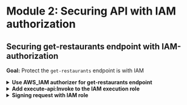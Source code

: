 # Module 2: Securing API with IAM authorization

## Securing get-restaurants endpoint with IAM-authorization

**Goal:** Protect the `get-restaurants` endpoint is with IAM

<details>
<summary><b>Use AWS_IAM authorizer for get-restaurants endpoint</b></summary><p>

1. Modify `serverless.yml` to add `authorizer: aws_iam` to the `get-restaurants` function

```yml
get-restaurants:
  handler: functions/get-restaurants.handler
  events:
    - http:
        path: /restaurants
        method: get
        authorizer: aws_iam
  environment:
    restaurants_table: !Ref RestaurantsTable
```
</p></details>

<details>
<summary><b>Add execute-api:Invoke to the IAM execution role</b></summary><p>

1. Modify `serverless.yml` to update the `provider.iam.role.statements` property

```yml
statements:
  - Effect: Allow
    Action: dynamodb:scan
    Resource: !GetAtt RestaurantsTable.Arn
  - Effect: Allow
    Action: execute-api:Invoke
    Resource: !Sub arn:aws:execute-api:${AWS::Region}:${AWS::AccountId}:${ApiGatewayRestApi}/${sls:stage}/GET/restaurants
```

Once again, we're using the `!Sub` function here. The resource ARN points to the `GET /restaurants` endpoint we added in the last module, and notice that we're also referencing the `AWS::AccountId` pseudo parameter. It returns the id of the AWS account you're deploying the CloudFormation stack to.

**IMPORTANT**: after this step, your `provider` section should look like this:

```yml
provider:
  name: aws
  runtime: nodejs14.x
  iam:
    role:
      statements:
        - Effect: Allow
          Action: dynamodb:scan
          Resource: !GetAtt RestaurantsTable.Arn
        - Effect: Allow
          Action: execute-api:Invoke
          Resource: !Sub arn:aws:execute-api:${AWS::Region}:${AWS::AccountId}:${ApiGatewayRestApi}/${sls:stage}/GET/restaurants
```

Check the indentation in your `serverless.yml` and make sure they match the above.

</p></details>

<details>
<summary><b>Signing request with IAM role</b></summary><p>

In the last step, we added AWS_IAM authentication to the `GET /restaurants` endpoint. So, to call this endpoint, we'd have to sign the HTTP request with the [AWS v4 signing process](https://docs.aws.amazon.com/general/latest/gr/signature-version-4.html) with our IAM role/user.

Each Lambda function has an IAM role, and we can use the `aws4` NPM package to sign HTTP requests with that role.

1. Install `aws4` as dependency

`npm install --save aws4`

This package lets us sign HTTP requests using our AWS credentials.

It applies the same logic as the AWS SDKs and looks for your AWS credentials in a number of places - in the environment variables, the AWS profiles (both `.aws/~config` and `.aws/~credentials`) using the EC2 instance metadata and ECS metadata, and so on.

2. Modify `get-index.js` to the following

```javascript
const fs = require("fs")
const Mustache = require('mustache')
const http = require('axios')
const aws4 = require('aws4')
const URL = require('url')

const restaurantsApiRoot = process.env.restaurants_api
const days = ['Sunday', 'Monday', 'Tuesday', 'Wednesday', 'Thursday', 'Friday', 'Saturday']

const template = fs.readFileSync('static/index.html', 'utf-8')

const getRestaurants = async () => {
  console.log(`loading restaurants from ${restaurantsApiRoot}...`)
  const url = URL.parse(restaurantsApiRoot)
  const opts = {
    host: url.hostname,
    path: url.pathname
  }

  aws4.sign(opts)

  const httpReq = http.get(restaurantsApiRoot, {
    headers: opts.headers
  })
  return (await httpReq).data
}

module.exports.handler = async (event, context) => {
  const restaurants = await getRestaurants()
  console.log(`found ${restaurants.length} restaurants`)  
  const dayOfWeek = days[new Date().getDay()]
  const html = Mustache.render(template, { dayOfWeek, restaurants })
  const response = {
    statusCode: 200,
    headers: {
      'Content-Type': 'text/html; charset=UTF-8'
    },
    body: html
  }

  return response
}
```

3. Deploy the project

`npx sls deploy`

Reload the `index.html` and it should still work. But if you curl the `/restaurants` endpoint you should see

```
{
  message: "Missing Authentication Token"
}
```

</p></details>
